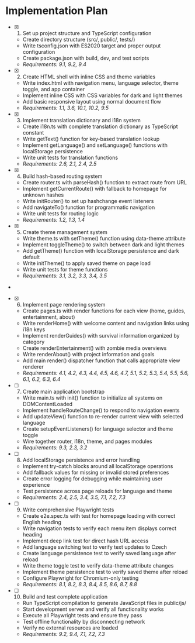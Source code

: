 # Implementation Plan

- [x] 1. Set up project structure and TypeScript configuration

  - Create directory structure (src/, public/, tests/)
  - Write tsconfig.json with ES2020 target and proper output configuration
  - Create package.json with build, dev, and test scripts
  - _Requirements: 9.1, 9.2, 9.4_

- [x] 2. Create HTML shell with inline CSS and theme variables

  - Write index.html with navigation menu, language selector, theme toggle, and app container
  - Implement inline CSS with CSS variables for dark and light themes
  - Add basic responsive layout using normal document flow
  - _Requirements: 1.1, 3.6, 10.1, 10.2, 9.5_

- [x] 3. Implement translation dictionary and i18n system

  - Create i18n.ts with complete translation dictionary as TypeScript constant
  - Write getText() function for key-based translation lookup
  - Implement getLanguage() and setLanguage() functions with localStorage persistence
  - Write unit tests for translation functions
  - _Requirements: 2.6, 2.1, 2.4, 2.5_

- [x] 4. Build hash-based routing system

  - Create router.ts with parseHash() function to extract route from URL
  - Implement getCurrentRoute() with fallback to homepage for unknown hashes
  - Write initRouter() to set up hashchange event listeners
  - Add navigateTo() function for programmatic navigation
  - Write unit tests for routing logic
  - _Requirements: 1.2, 1.3, 1.4_

- [x] 5. Create theme management system



  - Write theme.ts with setTheme() function using data-theme attribute
  - Implement toggleTheme() to switch between dark and light themes
  - Add getTheme() function with localStorage persistence and dark default
  - Write initTheme() to apply saved theme on page load
  - Write unit tests for theme functions
  - _Requirements: 3.1, 3.2, 3.3, 3.4, 3.5_
-



- [x] 6. Implement page rendering system






  - Create pages.ts with render functions for each view (home, guides, entertainment, about)
  - Write renderHome() with welcome content and navigation links using i18n keys
  - Implement renderGuides() with survival information organized by category
  - Create renderEntertainment() with zombie media overviews
  - Write renderAbout() with project information and goals
  - Add main render() dispatcher function that calls appropriate view renderer
  - _Requirements: 4.1, 4.2, 4.3, 4.4, 4.5, 4.6, 4.7, 5.1, 5.2, 5.3, 5.4, 5.5, 5.6, 6.1, 6.2, 6.3, 6.4_

- [ ] 7. Create main application bootstrap





  - Write main.ts with init() function to initialize all systems on DOMContentLoaded
  - Implement handleRouteChange() to respond to navigation events
  - Add updateView() function to re-render current view with selected language
  - Create setupEventListeners() for language selector and theme toggle
  - Wire together router, i18n, theme, and pages modules
  - _Requirements: 9.3, 2.3, 3.2_

- [ ] 8. Add localStorage persistence and error handling

  - Implement try-catch blocks around all localStorage operations
  - Add fallback values for missing or invalid stored preferences
  - Create error logging for debugging while maintaining user experience
  - Test persistence across page reloads for language and theme
  - _Requirements: 2.4, 2.5, 3.4, 3.5, 7.1, 7.2, 7.3_

- [ ] 9. Write comprehensive Playwright tests

  - Create e2e.spec.ts with test for homepage loading with correct English heading
  - Write navigation tests to verify each menu item displays correct heading
  - Implement deep link test for direct hash URL access
  - Add language switching test to verify text updates to Czech
  - Create language persistence test to verify saved language after reload
  - Write theme toggle test to verify data-theme attribute changes
  - Implement theme persistence test to verify saved theme after reload
  - Configure Playwright for Chromium-only testing
  - _Requirements: 8.1, 8.2, 8.3, 8.4, 8.5, 8.6, 8.7, 8.8_

- [ ] 10. Build and test complete application
  - Run TypeScript compilation to generate JavaScript files in public/js/
  - Start development server and verify all functionality works
  - Execute all Playwright tests and ensure they pass
  - Test offline functionality by disconnecting network
  - Verify no external resources are loaded
  - _Requirements: 9.2, 9.4, 7.1, 7.2, 7.3_
